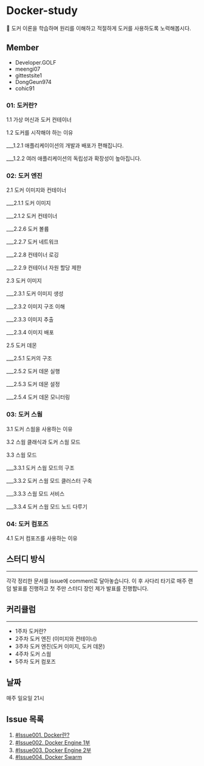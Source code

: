 # Docker-study
🐳 도커 이론을 학습하며 원리를 이해하고 적절하게 도커를 사용하도록 노력해봅시다.

## Member

- Developer.GOLF
- meengi07
- gittestsite1
- DongGeun974
- cohic91

### 01: 도커란?

1.1 가상 머신과 도커 컨테이너

1.2 도커를 시작해야 하는 이유

___1.2.1 애플리케이이션의 개발과 배포가 편해집니다.

___1.2.2 여러 애플리케이션의 독립성과 확장성이 높아집니다.


### 02: 도커 엔진

2.1 도커 이미지와 컨테이너

___2.1.1 도커 이미지

___2.1.2 도커 컨테이너

___2.2.6 도커 볼륨

___2.2.7 도커 네트워크

___2.2.8 컨테이너 로깅

___2.2.9 컨테이너 자원 할당 제한

2.3 도커 이미지

___2.3.1 도커 이미지 생성

___2.3.2 이미지 구조 이해

___2.3.3 이미지 추출

___2.3.4 이미지 배포

2.5 도커 데몬

___2.5.1 도커의 구조

___2.5.2 도커 데몬 실행

___2.5.3 도커 데몬 설정

___2.5.4 도커 데몬 모니터링


### 03: 도커 스웜

3.1 도커 스웜을 사용하는 이유

3.2 스웜 클래식과 도커 스웜 모드

3.3 스웜 모드

___3.3.1 도커 스웜 모드의 구조

___3.3.2 도커 스웜 모드 클러스터 구축

___3.3.3 스웜 모드 서비스

___3.3.4 도커 스웜 모드 노드 다루기


### 04: 도커 컴포즈

4.1 도커 컴포즈를 사용하는 이유


## 스터디 방식 

--- 

각각 정리한 문서를 issue에 comment로 달아놓습니다. 이 후 사다리 타기로 매주 랜덤 발표를 진행하고 첫 주만 스터디 장인 제가 발표를 진행합니다.

## 커리큘럼

---

- 1주차 도커란? 
- 2주차 도커 엔진 (이미지와 컨테이너)
- 3주차 도커 엔진(도커 이미지, 도커 데몬)
- 4주차 도커 스웜
- 5주차 도커 컴포즈

## 날짜

매주 일요일 21시


## Issue 목록

1. [#Issue001. Docker란?](https://github.com/ilgolf/Docker-study/issues/1)
2. [#Issue002. Docker Engine 1부](https://github.com/ilgolf/Docker-study/issues/2)
3. [#Issue003. Docker Engine 2부](https://github.com/ilgolf/Docker-study/issues/3)
4. [#Issue004. Docker Swarm](https://github.com/ilgolf/Docker-study/issues/4)
